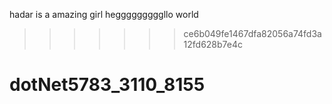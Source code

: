 hadar is a amazing girl
hegggggggggllo world 
 
>>>>>>> ce6b049fe1467dfa82056a74fd3a12fd628b7e4c
# dotNet5783_3110_8155